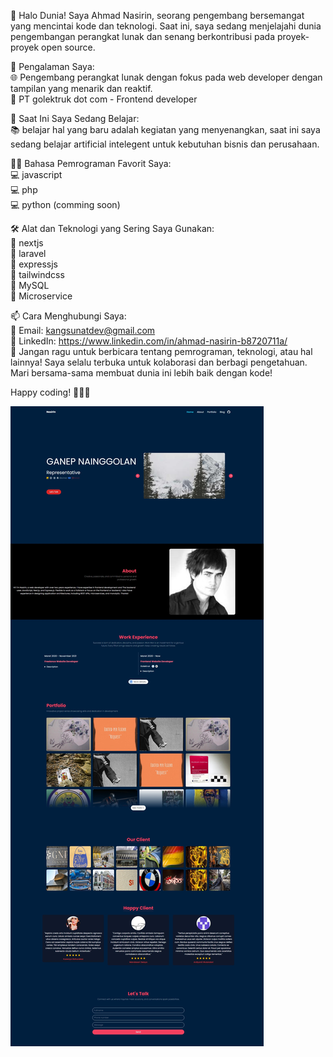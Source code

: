 👋 Halo Dunia! Saya Ahmad Nasirin, seorang pengembang bersemangat yang mencintai kode dan teknologi. Saat ini, saya sedang menjelajahi dunia pengembangan perangkat lunak dan senang berkontribusi pada proyek-proyek open source.

🚀 Pengalaman Saya:<br/>
🌐 Pengembang perangkat lunak dengan fokus pada web developer dengan tampilan yang menarik dan reaktif.<br/>
💼 PT golektruk dot com - Frontend developer<br/>

🌱 Saat Ini Saya Sedang Belajar:<br/>
📚 belajar hal yang baru adalah kegiatan yang menyenangkan, saat ini saya sedang belajar artificial intelegent untuk kebutuhan bisnis dan perusahaan.

👨‍💻 Bahasa Pemrograman Favorit Saya:<br/>
💻 javascript <br/>
💻 php <br/>
💻 python (comming soon)<br/>

🛠️ Alat dan Teknologi yang Sering Saya Gunakan:<br/>
🧰 nextjs <br/>
🧰 laravel <br/>
🧰 expressjs <br/>
🧰 tailwindcss <br/>
🧰 MySQL <br/>
🧰 Microservice <br/>

📫 Cara Menghubungi Saya:<br/>
📧 Email: kangsunatdev@gmail.com<br/>
💼 LinkedIn: https://www.linkedin.com/in/ahmad-nasirin-b8720711a/<br/>
💬 Jangan ragu untuk berbicara tentang pemrograman, teknologi, atau hal lainnya! Saya selalu terbuka untuk kolaborasi dan berbagi pengetahuan. Mari bersama-sama membuat dunia ini lebih baik dengan kode!

Happy coding! 👨‍💻✨

![sample image](./public/sample-portfolio.jpeg)
